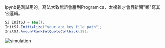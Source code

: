 ipynb是測試用的，寫法大致無誤會謄到Program.cs，太複雜才會再新開"類"寫其它邏輯。

```C#
SJ InitSJ = new();
InitSJ.Initialize("your api key file path");
InitSJ.AmountRankSetQuoteCallback(15);
```

![simulation](https://i.imgur.com/RO3PpRc.png)
